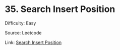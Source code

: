 # 35. Search Insert Position
Difficulty: Easy

Source: Leetcode

Link: [Search Insert Position](https://leetcode.com/problems/search-insert-position/description/)
